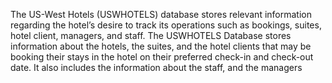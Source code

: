 The US-West Hotels (USWHOTELS) database stores relevant information regarding the hotel’s desire to
track its operations such as bookings, suites, hotel client, managers, and staff. The USWHOTELS
Database stores information about the hotels, the suites, and the hotel clients that may be booking their
stays in the hotel on their preferred check-in and check-out date. It also includes the information about the
staff, and the managers
